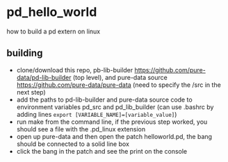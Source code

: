 # pd_hello_world
how to build a pd extern on linux

## building
- clone/download this repo, pb-lib-builder https://github.com/pure-data/pd-lib-builder (top level), and pure-data source https://github.com/pure-data/pure-data (need to specify the /src in the next step)
- add the paths to pd-lib-builder and pure-data source code to environment variables pd_src and pd_lib_builder (can use .bashrc by adding lines ```export [VARIABLE_NAME]=[variable_value]```)
- run make from the command line, if the previous step worked, you should see a file with the .pd_linux extension
- open up pure-data and then open the patch helloworld.pd, the bang should be connected to a solid line box
- click the bang in the patch and see the print on the console
